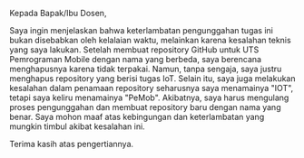 Kepada Bapak/Ibu Dosen,

Saya ingin menjelaskan bahwa keterlambatan pengunggahan tugas ini bukan disebabkan oleh kelalaian waktu, melainkan karena kesalahan teknis yang saya lakukan. Setelah membuat repository GitHub untuk UTS Pemrograman Mobile dengan nama yang berbeda, saya berencana menghapusnya karena tidak terpakai. Namun, tanpa sengaja, saya justru menghapus repository yang berisi tugas IoT. Selain itu, saya juga melakukan kesalahan dalam penamaan repository seharusnya saya menamainya "IOT", tetapi saya keliru menamainya "PeMob". Akibatnya, saya harus mengulang proses pengunggahan dan membuat repository baru dengan nama yang benar. Saya mohon maaf atas kebingungan dan keterlambatan yang mungkin timbul akibat kesalahan ini.

Terima kasih atas pengertiannya.
